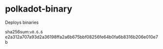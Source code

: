 # polkadot-binary
Deploys binaries

sha256sum:`v0.6.6`
e2a312a707a93d2a36198ffa2a6b675bbf08256fe64b0fa6b8316b206e010e7b
